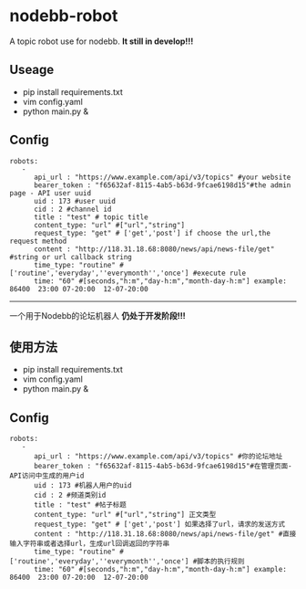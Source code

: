 # nodebb-robot
A topic robot use for nodebb.
**It still in develop!!!**
## Useage
- pip install requirements.txt
- vim config.yaml
- python main.py &

## Config
````
robots:
   -
      api_url : "https://www.example.com/api/v3/topics" #your website
      bearer_token : "f65632af-8115-4ab5-b63d-9fcae6198d15"#the admin page - API user uuid
      uid : 173 #user uuid
      cid : 2 #channel id
      title : "test" # topic title
      content_type: "url" #["url","string"]
      request_type: "get" # ['get','post'] if choose the url,the request method
      content : "http://118.31.18.68:8080/news/api/news-file/get" #string or url callback string
      time_type: "routine" #['routine','everyday',''everymonth'','once'] #execute rule
      time: "60" #[seconds,"h:m","day-h:m","month-day-h:m"] example: 86400  23:00 07-20:00  12-07-20:00
````

***
一个用于Nodebb的论坛机器人
**仍处于开发阶段!!!**

## 使用方法
- pip install requirements.txt
- vim config.yaml
- python main.py &

## Config
````
robots:
   -
      api_url : "https://www.example.com/api/v3/topics" #你的论坛地址
      bearer_token : "f65632af-8115-4ab5-b63d-9fcae6198d15"#在管理页面-API访问中生成的用户id
      uid : 173 #机器人用户的uid
      cid : 2 #频道类别id
      title : "test" #帖子标题
      content_type: "url" #["url","string"] 正文类型
      request_type: "get" # ['get','post'] 如果选择了url，请求的发送方式
      content : "http://118.31.18.68:8080/news/api/news-file/get" #直接输入字符串或者选择url，生成url回调返回的字符串
      time_type: "routine" #['routine','everyday',''everymonth'','once'] #脚本的执行规则
      time: "60" #[seconds,"h:m","day-h:m","month-day-h:m"] example: 86400  23:00 07-20:00  12-07-20:00
````